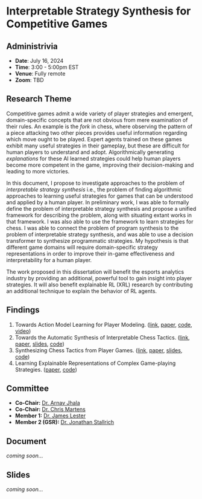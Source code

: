 # Interpretable Strategy Synthesis for Competitive Games

## Administrivia

- **Date**: July 16, 2024
- **Time**: 3:00 - 5:00pm EST
- **Venue**: Fully remote
- **Zoom**: TBD

## Research Theme

Competitive games admit a wide variety of player strategies and emergent, domain-specific concepts that are not
obvious from mere examination of their rules. An example is the _fork_ in chess, where observing the pattern of
a piece attacking two other pieces provides useful information regarding which move ought to be played. Expert
agents trained on these games exhibit many useful strategies in their gameplay, but these are difficult for human
players to understand and adopt. Algorithmically generating _explanations_ for these AI learned strategies
could help human players become more competent in the game, improving their decision-making and leading to more
victories.

In this document, I propose to investigate approaches to the problem of _interpretable strategy synthesis_
i.e., the problem of finding algorithmic approaches to learning useful strategies for games that can be understood
and applied by a human player. In preliminary work, I was able to formally define the problem of interpretable
strategy synthesis and propose a unified framework for describing the problem, along with situating extant works in
that framework. I was also able to use the framework to learn strategies for chess. I was able to connect the problem
of program synthesis to the problem of interpretable strategy synthesis, and was able to use a decision transformer
to synthesize programmatic strategies. My hypothesis is that different game domains will require domain-specific strategy representations in
order to improve their in-game effectiveness and interpretability for a human player.

The work proposed in this dissertation will benefit the esports analytics industry by providing an additional,
powerful tool to gain insight into player strategies. It will also benefit explainable RL (XRL) research by
contributing an additional technique to explain the behavior of RL agents.


## Findings

1. Towards Action Model Learning for Player Modeling. ([link](https://www.aaai.org/ojs/index.php/AIIDE/article/view/7436), [paper](https://abhijeetkrishnan.me/assets/docs/AML_for_Player_Modeling.pdf), [code](https://github.com/AbhijeetKrishnan/aml-for-player-modeling), [video](https://youtu.be/N2rfOBfT-ZE))
2. Towards the Automatic Synthesis of Interpretable Chess Tactics. ([link](https://sites.google.com/view/eaai-ws-2022/program), [paper](https://abhijeetkrishnan.me/assets/docs/Interpretable_Chess_Tactics.pdf), [slides](https://abhijeetkrishnan.me/assets/docs/EAAI_22_Presentation.pdf), [code](https://github.com/AbhijeetKrishnan/tactics))
3. Synthesizing Chess Tactics from Player Games. ([link](https://skatgame.net/mburo/aiide22ws/), [paper](https://abhijeetkrishnan.me/assets/docs/AIIDE_22_Paper_Synthesizing_Chess_Tactics_from_Player_Games.pdf), [slides](https://abhijeetkrishnan.me/assets/docs/AIIDE_22_SG_Presentation.pdf), [code](https://github.com/AbhijeetKrishnan/interpretable-chess-tactics/releases/tag/v1.0))
4. Learning Explainable Representations of Complex Game-playing Strategies. ([paper](https://abhijeetkrishnan.me/assets/docs/ACS_2024_Learning_Explainable_Representations_Of_Complex_Game-Playing_Strategies.pdf), [code](https://github.com/AbhijeetKrishnan/decision-transformer))

## Committee
- **Co-Chair:** [Dr. Arnav Jhala](https://www.csc.ncsu.edu/people/ahjhala)
- **Co-Chair:** [Dr. Chris Martens](https://www.convivial.tools/)
- **Member 1:** [Dr. James Lester](https://www.intellimedia.ncsu.edu/people/lester/)
- **Member 2 (GSR):** [Dr. Jonathan Stallrich](https://jonstallrich.com/)

## Document

_coming soon..._

## Slides

_coming soon..._